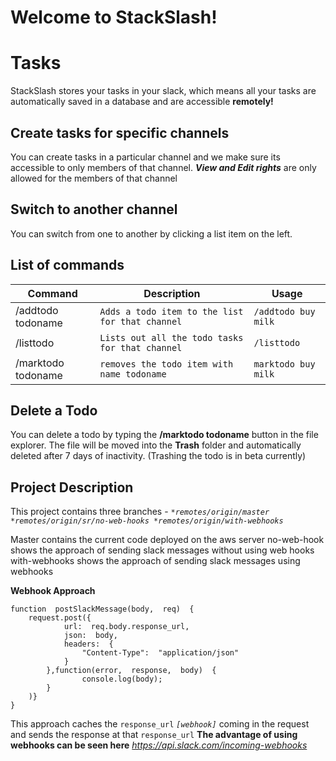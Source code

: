# Welcome to StackSlash!

# Tasks

StackSlash stores your tasks in your slack, which means all your tasks are automatically saved in a database and are accessible **remotely!**

## Create tasks for specific channels

You can create tasks in a particular channel and we make sure its accessible to only members of that channel. ***View and Edit rights*** are only allowed for the members of that channel

## Switch to another channel

You can switch from one to another by clicking a list item on the left.


## List of commands
|  Command              |Description                          |Usage                         |
|----------------|-------------------------------|-----------------------------|
|/addtodo todoname|`Adds a todo item to the list for that channel`            |`/addtodo buy milk`            |
|/listtodo          |`Lists out all the todo tasks for that channel`            |`/listtodo`            |
|/marktodo todoname          |`removes the todo item with name todoname`|`marktodo buy milk`|

## Delete a Todo

You can delete a todo by typing the **/marktodo todoname** button in the file explorer. The file will be moved into the **Trash** folder and automatically deleted after 7 days of inactivity. (Trashing the todo is in beta currently)

## Project Description
This project contains three branches - 
*`*remotes/origin/master *remotes/origin/sr/no-web-hooks *remotes/origin/with-webhooks`*
 
Master contains the current code deployed on the aws server
no-web-hook shows the approach of sending slack messages without using web hooks
with-webhooks shows the approach of sending slack messages using webhooks

**Webhook Approach**

    function  postSlackMessage(body,  req)  {
    	request.post({
    			url:  req.body.response_url,
    			json:  body,
    			headers:  {
    				"Content-Type":  "application/json"
    			}
    		},function(error,  response,  body)  {
    				console.log(body);
    		}
    	)}
    }
   This approach caches the `response_url` *`[webhook]`* coming in the request and sends the response at that `response_url`
   **The advantage of using webhooks can be seen here** *https://api.slack.com/incoming-webhooks*
